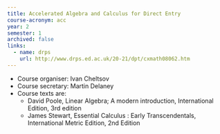 ```yaml
---
title: Accelerated Algebra and Calculus for Direct Entry
course-acronym: acc
year: 2
semester: 1
archived: false
links:
  - name: drps
    url: http://www.drps.ed.ac.uk/20-21/dpt/cxmath08062.htm
---
```

- Course organiser: Ivan Cheltsov
- Course secretary: Martin Delaney
- Course texts are:
	- David Poole, Linear Algebra; A modern introduction, International Edition, 3rd edition
	- James Stewart, Essential Calculus : Early Transcendentals, International Metric Edition, 2nd Edition
